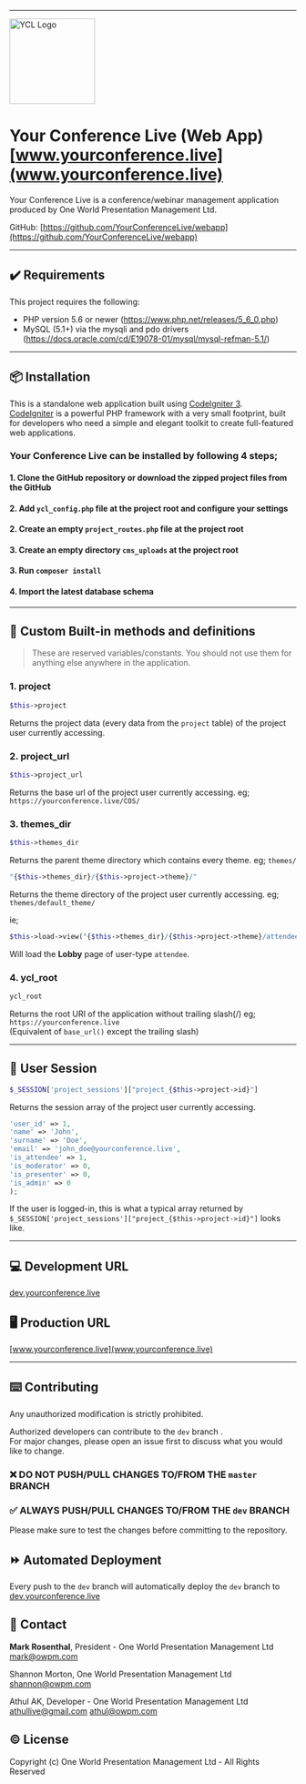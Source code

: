 
___  

<img src="https://dev.yourconference.live/ycl_assets/ycl_logo.png" alt="YCL Logo" width="150">  

# Your Conference Live (Web App) [www.yourconference.live](www.yourconference.live)

Your Conference Live is a conference/webinar management application produced by One World Presentation Management Ltd.

GitHub: [https://github.com/YourConferenceLive/webapp](https://github.com/YourConferenceLive/webapp)
  
---  

## :heavy_check_mark: Requirements

This project requires the following:

* PHP version 5.6 or newer (https://www.php.net/releases/5_6_0.php)
* MySQL (5.1+) via the mysqli and pdo drivers (https://docs.oracle.com/cd/E19078-01/mysql/mysql-refman-5.1/)
---  

## :package: Installation

This is a standalone web application built using [CodeIgniter 3](https://codeigniter.com/userguide3/index.html).    
[CodeIgniter](https://codeigniter.com) is a powerful PHP framework with a very small footprint, built for developers who need a simple and elegant toolkit to create full-featured web applications.


### Your Conference Live can be installed by following 4 steps;

#### 1. Clone the GitHub repository or download the zipped project files from the GitHub

#### 2. Add `ycl_config.php` file at the project root and configure your settings

#### 2. Create an empty `project_routes.php` file at the project root

#### 3. Create an empty directory `cms_uploads` at the project root

#### 3. Run `composer install`

#### 4. Import the latest database schema
  
---  

## :lock_with_ink_pen: Custom Built-in methods and definitions
>These are reserved variables/constants. You should not use them for anything else anywhere in the application.

### 1. project
```php 
$this->project 
```  
Returns the project data (every data from the `project` table) of the project user currently accessing.

### 2. project_url
```php 
$this->project_url  
```  
Returns the base url of the project user currently accessing. eg; `https://yourconference.live/COS/`

### 3. themes_dir
```php 
$this->themes_dir  
```  
Returns the parent theme directory which contains every theme. eg; `themes/`

```php 
"{$this->themes_dir}/{$this->project->theme}/"  
```  
Returns the theme directory of the project user currently accessing. eg; `themes/default_theme/`

ie;
```php  
$this->load->view("{$this->themes_dir}/{$this->project->theme}/attendee/lobby");  
```  
Will load the **Lobby** page of user-type `attendee`.

### 4. ycl_root
```php 
ycl_root  
```  
Returns the root URI of the application without trailing slash(/) eg; `https://yourconference.live`  
(Equivalent of `base_url()` except the trailing slash)
  
---  

## :bust_in_silhouette: User Session

```php 
$_SESSION['project_sessions']["project_{$this->project->id}"]  
```  
Returns the session array of the project user currently accessing.

```php array(  
'user_id' => 1,  
'name' => 'John',  
'surname' => 'Doe',  
'email' => 'john_doe@yourconference.live',  
'is_attendee' => 1,  
'is_moderator' => 0,  
'is_presenter' => 0,  
'is_admin' => 0  
);  
```  
If the user is logged-in, this is what a typical array returned by `$_SESSION['project_sessions']["project_{$this->project->id}"]` looks like.
  
---  

## :computer: Development URL
[dev.yourconference.live](dev.yourconference.live)

## :desktop_computer: Production URL
[www.yourconference.live](www.yourconference.live)
  
---  

## :keyboard: Contributing
Any unauthorized modification is strictly prohibited.

Authorized developers can contribute to the `dev` branch .    
For major changes, please open an issue first to discuss what you would like to change.

### :x: DO NOT PUSH/PULL CHANGES TO/FROM THE `master` BRANCH
### :white_check_mark: ALWAYS PUSH/PULL CHANGES TO/FROM THE `dev` BRANCH


Please make sure to test the changes before committing to the repository.

## :fast_forward: Automated Deployment
Every push to the `dev` branch will automatically deploy the `dev` branch to [dev.yourconference.live](dev.yourconference.live)

## :email: Contact

**Mark Rosenthal**, President - One World Presentation Management Ltd    
[mark@owpm.com](mailto:mark@owpm.com)

Shannon Morton, One World Presentation Management Ltd    
[shannon@owpm.com](shannon@owpm.com)

Athul AK, Developer - One World Presentation Management Ltd    
[athullive@gmail.com](athullive@gmail.com) [athul@owpm.com](athul@owpm.com)


## :copyright: License
Copyright (c) One World Presentation Management Ltd - All Rights Reserved
